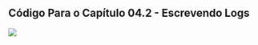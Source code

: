## Código Para o Capítulo 04.2 - Escrevendo Logs

![](https://uddrapi.com/api/img?page=Code%20ch04.2)